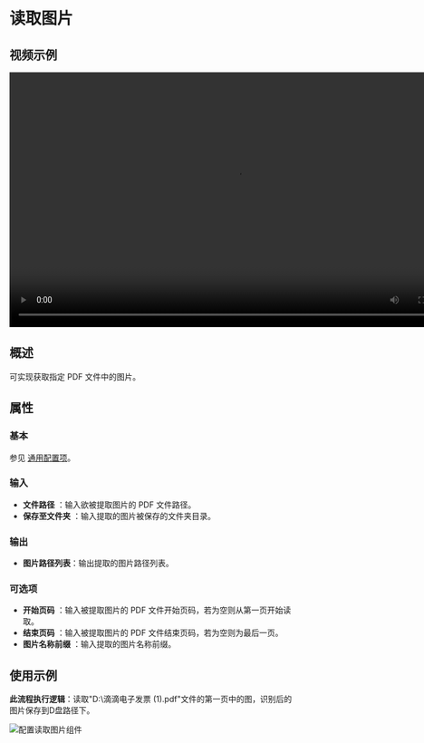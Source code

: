 # 读取图片

## 视频示例

<video controls height='450px' width='800px' src="https://encooacademy.oss-cn-shanghai.aliyuncs.com/activity/ReadImage.mp4"></video>

## 概述

可实现获取指定 PDF 文件中的图片。

## 属性

### 基本

参见 [通用配置项](../../Appendix/CommonConfigurationItems.md)。

### 输入

- **文件路径** ：输入欲被提取图片的 PDF 文件路径。
- **保存至文件夹** ：输入提取的图片被保存的文件夹目录。

### 输出

- **图片路径列表**：输出提取的图片路径列表。

### 可选项

- **开始页码** ：输入被提取图片的 PDF 文件开始页码，若为空则从第一页开始读取。
- **结束页码** ：输入被提取图片的 PDF 文件结束页码，若为空则为最后一页。
- **图片名称前缀** ：输入提取的图片名称前缀。

## 使用示例

**此流程执行逻辑**：读取"D:\\滴滴电子发票 (1).pdf"文件的第一页中的图，识别后的图片保存到D盘路径下。

![配置读取图片组件](https://docimages.blob.core.chinacloudapi.cn/images/Activities/ExtractImages_2.png)
